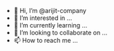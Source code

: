 - 👋 Hi, I’m @arijit-company
- 👀 I’m interested in ...
- 🌱 I’m currently learning ...
- 💞️ I’m looking to collaborate on ...
- 📫 How to reach me ...

<!---
arijit-company/arijit-company is a ✨ special ✨ repository because its `README.md` (this file) appears on your GitHub profile.
You can click the Preview link to take a look at your changes.
--->
